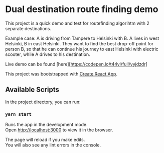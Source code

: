 # Dual destination route finding demo

This project is a quick demo and test for routefinding algorihtm with 2 separate destinations.

Example case:
A is driving from Tampere to Helsinki with B. A lives in west Helsinki, B in east Helsinki. They want to find the best drop-off point for person B, so that he can continue his journey to east Helsinki with electric scooter, while A drives to his destination.

Live demo can be found [here][https://codepen.io/t44vi/full/vyjdzdr]

This project was bootstrapped with [Create React App](https://github.com/facebook/create-react-app).

## Available Scripts

In the project directory, you can run:

### `yarn start`

Runs the app in the development mode.\
Open [http://localhost:3000](http://localhost:3000) to view it in the browser.

The page will reload if you make edits.\
You will also see any lint errors in the console.
